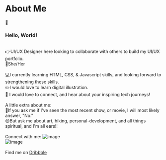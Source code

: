 # About Me
:wave:<h3>Hello, World!</h3>

<br>:point_right:UI/UX Designer here looking to collaborate with others to build my UI/UX portfolio.
<br>:raising_hand:She/Her
<br>
<br>:computer:I currently learning HTML, CSS, & Javascript skills, and looking forward to strengthening these skills.
<br>:pencil2:I would love to learn digital illustration.
<br>:yellow_heart: I would love to connect, and hear about your inspiring tech journeys!
<br>
<br>A little extra about me:
<br>:no_entry_sign:If you ask me if I've seen the most recent show, or movie, I will most likely answer, "No."
<br>:heart_eyes:But ask me about art, hiking, personal-development, and all things spiritual, and I'm all ears!!
<br>
<br>Connect with me: ![image](https://user-images.githubusercontent.com/96396500/167523694-0951bd78-fc6d-477d-bb7f-79ca973577c4.png)
<br>![image](https://user-images.githubusercontent.com/96396500/167523667-fdc43241-4591-4c70-9f25-c053a8df459a.png)
<br>
<br>Find me on <a href="https://dribbble.com/shirleyvan" target="_blank">Dribbble</a>
